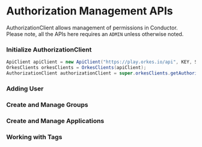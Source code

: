 # Authorization Management APIs
AuthorizationClient allows management of permissions in Conductor.
Please note, all the APIs here requires an `ADMIN` unless otherwise noted.

### Initialize AuthorizationClient
```java
ApiClient apiClient = new ApiClient("https://play.orkes.io/api", KEY, SECRET);
OrkesClients orkesClients = OrkesClients(apiClient);
AuthorizationClient authorizationClient = super.orkesClients.getAuthorizationClient();
```

### Adding User

### Create and Manage Groups

### Create and Manage Applications

### Working with Tags